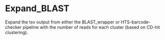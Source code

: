 Expand_BLAST
=============

Expand the tsv output from either the BLAST_wrapper or HTS-barcode-checker pipeline with the number of reads for each cluster (based on CD-hit clustering).
